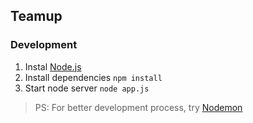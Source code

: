 ## Teamup

### Development
1. Instal [Node.js](https://nodejs.org/en/download/package-manager/)
2. Install dependencies `npm install`
3. Start node server `node app.js`

> PS: For better development process, try [Nodemon](https://github.com/remy/nodemon)